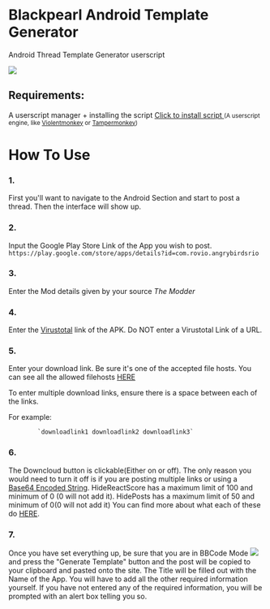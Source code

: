 
# Blackpearl Android Template Generator
Android Thread Template Generator userscript
<!-- keep image height ~ 500px -->
![](https://i.postimg.cc/ZKY2Ss44/Webp-net-resizeimage-1.png)

## Requirements:
A userscript manager + installing the script
<a href="https://raw.githubusercontent.com/laxudope/blackpearl/master/script.user.js">Click to install script </a>
<small>(A userscript engine, like [Violentmonkey](https://violentmonkey.github.io/get-it/) or [Tampermonkey](https://www.tampermonkey.net/))</small>

# How To Use

### 1.
First you'll want to navigate to the Android Section and start to post a thread. Then the interface will show up.

### 2.
Input the Google Play Store Link of the App you wish to post. 
`https://play.google.com/store/apps/details?id=com.rovio.angrybirdsrio`

### 3.
Enter the Mod details given by your source *The Modder*

### 4.
Enter the [Virustotal](https://www.virustotal.com/) link of the APK. Do NOT enter a Virustotal Link of a URL.

### 5.
Enter your download link. Be sure it's one of the accepted file hosts. You can see all the allowed filehosts [HERE](https://blackpearl.biz/faq/#faq10)

To enter multiple download links, ensure there is a space between each of the links.

For example: 

            `downloadlink1 downloadlink2 downloadlink3`
### 6.
The Downcloud button is clickable(Either on or off). The only reason you would need to turn it off is if you are posting multiple links or using a [Base64 Encoded String](https://www.base64encode.org/). HideReactScore has a maximum limit of 100 and minimum of 0 (0 will not add it).
HidePosts has a maximum limit of 50 and minimum of 0(0 will not add it) You can find more about what each of these do [HERE](https://blackpearl.biz/faq/#faq11).

### 7.
Once you have set everything up, be sure that you are in BBCode Mode ![](https://i.imgur.com/oX1AzQ4.png) and press the "Generate Template" button and the post will be copied to your clipboard and pasted onto the site. The Title will be filled out with the Name of the App. You will have to add all the other required information yourself.
If you have not entered any of the required information, you will be prompted with an alert box telling you so.
